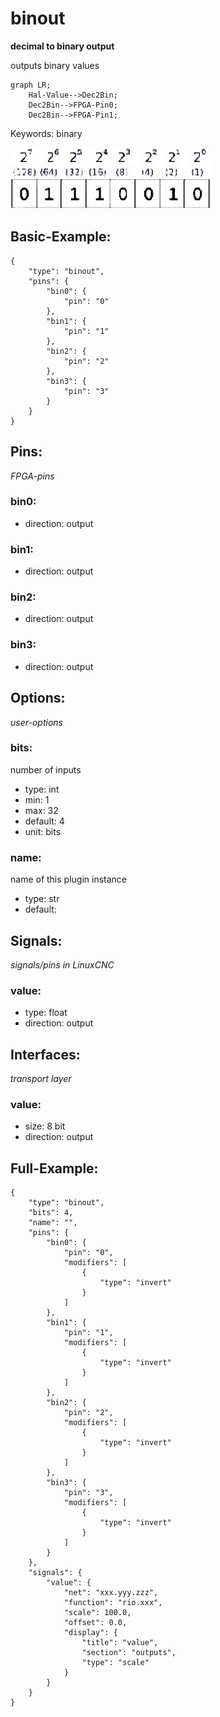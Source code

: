 # binout
**decimal to binary output**

outputs binary values
```mermaid
graph LR;
    Hal-Value-->Dec2Bin;
    Dec2Bin-->FPGA-Pin0;
    Dec2Bin-->FPGA-Pin1;
```
        

Keywords: binary


![image.png](image.png)

## Basic-Example:
```
{
    "type": "binout",
    "pins": {
        "bin0": {
            "pin": "0"
        },
        "bin1": {
            "pin": "1"
        },
        "bin2": {
            "pin": "2"
        },
        "bin3": {
            "pin": "3"
        }
    }
}
```

## Pins:
*FPGA-pins*
### bin0:

 * direction: output

### bin1:

 * direction: output

### bin2:

 * direction: output

### bin3:

 * direction: output


## Options:
*user-options*
### bits:
number of inputs

 * type: int
 * min: 1
 * max: 32
 * default: 4
 * unit: bits

### name:
name of this plugin instance

 * type: str
 * default: 


## Signals:
*signals/pins in LinuxCNC*
### value:

 * type: float
 * direction: output


## Interfaces:
*transport layer*
### value:

 * size: 8 bit
 * direction: output


## Full-Example:
```
{
    "type": "binout",
    "bits": 4,
    "name": "",
    "pins": {
        "bin0": {
            "pin": "0",
            "modifiers": [
                {
                    "type": "invert"
                }
            ]
        },
        "bin1": {
            "pin": "1",
            "modifiers": [
                {
                    "type": "invert"
                }
            ]
        },
        "bin2": {
            "pin": "2",
            "modifiers": [
                {
                    "type": "invert"
                }
            ]
        },
        "bin3": {
            "pin": "3",
            "modifiers": [
                {
                    "type": "invert"
                }
            ]
        }
    },
    "signals": {
        "value": {
            "net": "xxx.yyy.zzz",
            "function": "rio.xxx",
            "scale": 100.0,
            "offset": 0.0,
            "display": {
                "title": "value",
                "section": "outputs",
                "type": "scale"
            }
        }
    }
}
```
